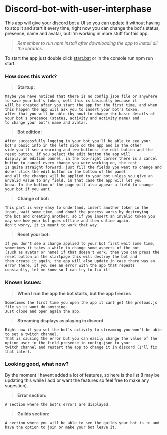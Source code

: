 # Discord-bot-with-user-interphase

This app will give your discord bot a UI so you can update it without having to stop it and start it every time, right now you can change the bot's status, presence, name and avatar, but I'm working in more stuff for this app.

> _Remember to run npm install after downloading the app to install all the libraries._

To start the app just double click [start.bat](./start.bat) or in the console run npm run start.

### How does this work?
> **Startup:**
```
Maybe you have noticed that there is no config.json file or anywhere to save your bot's token, well this is basically because it
will be created after you start the app for the first time, and when this happen the app will ask you to insert your bot's token,
after that you will be able (by now) to change thr basic details of your bot's precence (status, activity and activity name) and
to change your bot's name and avatar.
```
> **Bot edition:** 
```
After successfully logging in your bot you'll be able to see your bot's basic info in the left side od the app and in the other 
side you'll see a warning and two buttons: the edit button and the reset button, if you select the edit button the app will 
display an edition pannel, in the top-right corner there is a cancel button to cancel every change you were working on, the rest
is quite straight forward, just fill the fields you want to change and done! click the edit button in the bottom of the panel
and all the changes will be applied to your bot unless you give an unvalid value to any field, in that case the app will let you
know. In the bottom of the page will also appear a field to change your bot if you want.
```
> **Change of bot:**
```
This part is very easy to undertand, insert another token in the input, wait some time, and done! the process works by destroying
the bot and creating another, so if you insert an invalid token you may see how your bot goes offline and then online again, 
don't worry, it is meant to work that way.
```
> **Reset your bot:**
```
If you don't see a change applied to your bot first wait some time, sometimes it takes a while to change some aspects of the bot
(such as avatar or name) if that doesn't work, then you can press the reset button in the startpage this will destroy the bot and
then create it again, the app will also update in case there was an error there, if you see an error with the app that repeats
constantly, let me know so I can try to fix it!
```

### Known issues:
> **When I run the app the bot starts, but the app freezes**
```
Sometimes the first time you open the app it cant get the preload.js file so it wont do anything.
Just close and open again the app.
```
> **Streaming displays as playing in discord**
```
Right now if you set the bot's activity to streaming you won't be able to set a twitch channel.
That is causing the error but you can easily change the value of the option user in the field presence in config.json to your 
twitch channel and restart the app to change it in discord (I'll fix that later).
```

### Looking good, what now?
By the moment I havent added a lot of features, so here is the list (I may be updating this while I add or want the features so feel free to make any sugestion).
> **Error section:**
```
A section where the bot's errors are displayed.
```
> **Guilds section:**
```
A section where you will be able to see the guilds your bot is in and have the option to join or make your bot leave it.
```
